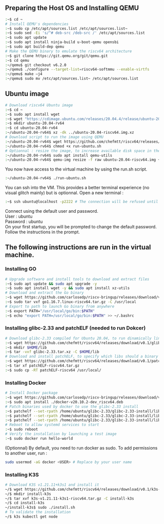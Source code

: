 ## Preparing the Host OS and Installing QEMU

```bash
:~$ cd ~ 
# Install QEMU's dependencies
:~$ sudo cp /etc/apt/sources.list /etc/apt/sources.list~ 
:~$ sudo sed -Ei 's/^# deb-src /deb-src /' /etc/apt/sources.list 
:~$ sudo apt update
:~$ sudo apt install ninja-build u-boot-qemu opensbi 
:~$ sudo apt build-dep qemu
# Make the QEMU binary to emulate the riscv64 architecture
:~$ git clone https://git.qemu.org/git/qemu.git 
:~$ cd qemu
:~/qemu$ git checkout v6.2.0 
:~/qemu$ ./configure --target-list=riscv64-softmmu --enable-virtfs 
:~/qemu$ make –j4 
:~/qemu$ sudo mv /etc/apt/sources.list~ /etc/apt/sources.list 
```

## Ubuntu image

```bash
# Download riscv64 Ubuntu image
:~$ cd ~ 
:~$ sudo apt install wget
:~$ wget "https://cdimage.ubuntu.com/releases/20.04.4/release/ubuntu-20.04.4-preinstalled-server-riscv64+unmatched.img.xz" -O ubuntu-20.04-riscv64.img.xz
:~$ mkdir ubuntu-20.04-rv64
:~$ cd ubuntu-20.04-rv64
:~/ubuntu-20.04-rv64$ xz -dk ../ubuntu-20.04-riscv64.img.xz
# Download script to run the image using QEMU
:~/ubuntu-20.04-rv64$ wget https://github.com/chefmtt/riscv64/releases/download/v0.1/run-ubuntu.sh
:~/ubuntu-20.04-rv64$ chmod +x run-ubuntu.sh
# Optionnal : resize the image, to increase available disk space in the virtual machine
:~/ubuntu-20.04-rv64$ sudo apt install qemu-utils
:~/ubuntu-20.04-rv64$ qemu-img resize -f raw ubuntu-20.04-riscv64.img +15G
```

You now have access to the virtual machine by using the run.sh script.

```bash
:~/ubuntu-20.04-rv64$ ./run-ubuntu.sh
```

You can ssh into the VM. This provides a better terminal experience (no visual glitch mainly) but is optionnal. Open a new terminal :

```bash
:~$ ssh ubuntu@localhost -p2222 # The connection will be refused until the VM has fully started : just wait a minute and retry.
```
Connect using the default user and password.  
User : ubuntu  
Password : ubuntu  
On your first startup, you will be prompted to change the default password. Follow the instructions in the prompt.

## The following instructions are run in the virtual machine.

### Installing GO

```bash
# Upgrade software and install tools to download and extract files
:~$ sudo apt update && sudo apt upgrade -y
:~$ sudo apt install wget -y && sudo apt install xz-utils
# Download and extract the Go binary
:~$ wget https://github.com/carlosedp/riscv-bringup/releases/download/v1.0/go1.16.7.linux-riscv64.tar.gz 
:~$ sudo tar vxf go1.16.7.linux-riscv64.tar.gz -C /usr/local
# Export to path to launch Go binary from anywhere
:~$ export PATH="/usr/local/go/bin:$PATH"
:~$ echo "export PATH=/usr/local/go/bin:$PATH" >> ~/.bashrc
```

### Installing glibc-2.33 and patchELF (needed to run Dokcer)

```bash
# Download glibc-2.33 compiled for Ubuntu 20.04, to run dinamically linked binaries compiled using it
:~$ wget https://github.com/chefmtt/riscv64/releases/download/v0.1/glibc-2.33.tar.gz
:~$ mkdir $HOME/lib
:~$ tar -vxf glibc-2.33.tar.xz -C $HOME/lib
# Download and install patchELF, to specify which libs should a binary use
:~$ wget https://github.com/chefmtt/riscv64/releases/download/v0.1/patchELF-riscv64.tar.gz
:~$ tar xf patchELF-riscv64.tar.gz
:~$ sudo cp -RT patchELF-riscv64 /usr/local/ 
```

### Installing Docker

```bash
# Install Docker package
:~$ wget https://github.com/carlosedp/riscv-bringup/releases/download/v1.0/docker-v20.10.2-dev_riscv64.deb 
:~$ sudo apt install ./docker-v20.10.2-dev_riscv64.deb
# Patch binaries used by docker to use the glibc-2.33 install
:~$ patchelf --set-rpath /home/ubuntu/glibc-2.33/glibc-2.33-install/lib --set-interpreter /home/ubuntu/glibc-2.33/glibc-2.33-install/lib/ld-linux-riscv64-lp64d.so.1 /usr/local/sbin/runc
:~$ patchelf --set-rpath /home/ubuntu/glibc-2.33/glibc-2.33-install/lib --set-interpreter /home/ubuntu/glibc-2.33/glibc-2.33-install/lib/ld-linux-riscv64-lp64d.so.1 /usr/local/bin/ctr
:~$ patchelf --set-rpath /home/ubuntu/glibc-2.33/glibc-2.33-install/lib --set-interpreter /home/ubuntu/glibc-2.33/glibc-2.33-install/lib/ld-linux-riscv64-lp64d.so.1 /usr/local/bin/comtainerd
# Reboot to allow systemd services to start
:~$ sudo reboot
# Verify the installation by launching a test image
:~$ sudo docker run hello-world
```
(Optionnal) By default, you need to run docker as sudo. To add permissions to another user, run :

```bash
sudo usermod -aG docker <USER> # Replace by your user name
```

### Installing K3S

```bash
# Download K3S v1.21.11+k3s1 and install it
~/$ wget https://github.com/chefmtt/riscv64/releases/download/v0.1/k3s-v1.21.14-k3s1-riscv64.tar.gz
~/$ mkdir install-k3s
~/$ tar xvf k3s-v1.21.11-k3s1-riscv64.tar.gz -C install-k3s
~/$ cd install-k3s
~/install-k3s$ sudo ./install.sh
# To validate the installation
~/$ k3s kubectl get node
```
